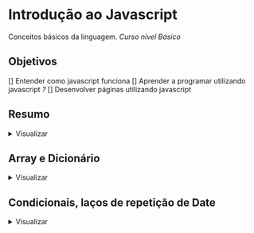 # Introdução ao Javascript

Conceitos básicos da linguagem. *Curso nível Básico*

## Objetivos
[] Entender como javascript funciona
[] Aprender a programar utilizando javascript *?*
[] Desenvolver páginas utilizando javascript

## Resumo

<details>
    <summary> Visualizar </summary>
        
        Linguagem de script multplataforma que é executada *client-side*, pode interagir com **elementos de página html** incluindo seus atributos e estilização CSS.
        Essa interação acontece através da **DOM** (*Document Object Model*)

        #### Exemplo I

        - Utilização da tag `<script>` e `<script src=''>`
            - `<script>` permite inserir *javascript dentro do código html*
            - `<script src=''>` permite utilizar um *arquivo javascript externo*
        - Utilização de variáveis
            - *Tipágem dinâmica*
        - Console.log
        - Concatenação de string
        - `.replace()`, `toLowerCase()`, `toUpperCase()`
</details>

## Array e Dicionário

<details>
    <summary> Visualizar </summary>

    ### Declaração de Array

    Arrays são declarados com `[]`, exemplo: `var lista = ['laranja','pera']` e podemos acessar seus itens internos pela **posição no array**, utilizando o **nome da variável** acompanhado de `[posição do item]`.

    ```javascript
    //exemplo
    var lista = ['laranja', 'pera', 'uva']
    console.log(lista[0]) //console: laranja
    ```
    ### Manipulação básica de arrays

    #### .push()

    Podemos **adicionar itens** em um array utilizando o **método** `.push()`. Os itens são adicionados na **ultima posição** do array.

    ```javascript
    lista.push('maçã')
    console.log(lista) //console: ["laranja", "pera", "uva", "maçã"]
    ```

    #### .pop()

    Para **remover** o ultimo item do array, utilizamos `.pop()`. 

    ```javascript
    lista.pop()
    console.log(lista) //console: ["laranja","pera","uva"]  --- maçã foi removido
    ```

    #### .length

    Retorna a quantidade de itens no array.

    ```javascript
    console.log(lista.length) //console: 3
    ```

    #### .reverse()

    Retorna o array em ordem invertida.

    ```javascript
    console.log(lista.reverse()) //console: ["uva","pera","laranja"]
    ```

    #### .toString() e .join()

    `toString()` converte o array em string, separando os elementos por vírgula. Já `.join()` realiza a mesma conversão, mas permite a passagem de um separador como parâmetro.

    ```javascript
    console.log(lista.toString()) //console: laranja,pera,uva
    console.log(lista.join(' - ')) //console: laranja - pera - uva
    ```

    ### Dicionário

    Um array onde temos uma **chave** *propriedade: valor* e podemos acessar o atributo pelo nome da propriedade.

    ```javascript 
    var fruta = {nome: 'maça', cor: 'vermelha'}
    console.log(fruta.nome) //maça
    ```

    Podemos também ter um array com uma **lista de dicionários**

    ```javascript
    var frutas = [
        {nome:'maçã', cor:'vermelha'},
        {nome:'uva', cor:'roxa'},
        {nome:'goiaba', cor:'verde'},
        {nome:'banana', cor:'amarela'}
    ]

    console.log(frutas) //console: (4) [{...},{...},{...},{...}]  --- cada {...} representa um itém da lista
    console.log(frutas[1].nome) //console: uva  --- exibe o valor da propriedade nome na posição 1 do array
    ```
</details>

## Condicionais, laços de repetição de Date

<details>
    <summary>Visualizar</summary>

    ### if else

    


</details>